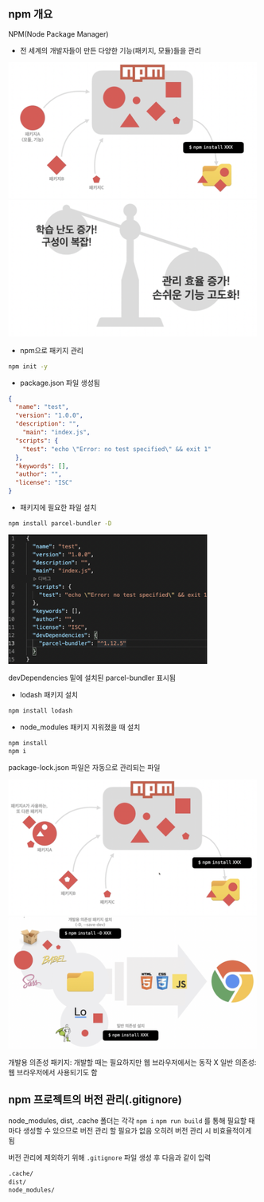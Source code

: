 ## npm 개요

NPM(Node Package Manager)
- 전 세계의 개발자들이 만든 다양한 기능(패키지, 모듈)들을 관리

<img src="../images/1-3-1.png" width="500px" />

<img src="../images/1-3-2.png" width="500px" />

- npm으로 패키지 관리

```bash
npm init -y
```

- package.json 파일 생성됨

```json
{
  "name": "test",
  "version": "1.0.0",
  "description": "",
	"main": "index.js",
  "scripts": {
    "test": "echo \"Error: no test specified\" && exit 1"
  },
  "keywords": [],
  "author": "",
  "license": "ISC"
}
```

- 패키지에 필요한 파일 설치

```bash
npm install parcel-bundler -D
```

<img src="../images/1-3-3.png" width="400px" />

devDependencies 밑에 설치된 parcel-bundler 표시됨

- lodash 패키지 설치

```bash
npm install lodash
```

- node_modules 패키지 지워졌을 때 설치

```bash
npm install
npm i
```

package-lock.json 파일은 자동으로 관리되는 파일

<img src="../images/1-3-4.png" width="500px" />

<img src="../images/1-3-5.png" width="500px" />

개발용 의존성 패키지: 개발할 때는 필요하지만 웹 브라우저에서는 동작 X
일반 의존성: 웹 브라우저에서 사용되기도 함


## npm 프로젝트의 버전 관리(.gitignore)

node_modules, dist, .cache 폴더는 각각 `npm i` `npm run build` 를 통해 필요할 때마다 생성할 수 있으므로 버전 관리 할 필요가 없음 오히려 버전 관리 시 비효율적이게 됨

버전 관리에 제외하기 위해 `.gitignore` 파일 생성 후 다음과 같이 입력

```bash
.cache/
dist/
node_modules/
```